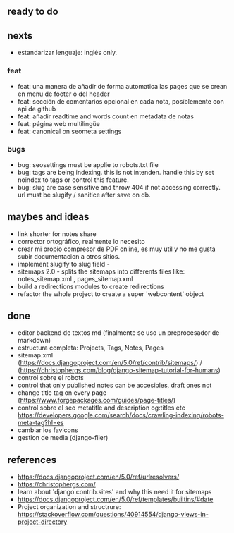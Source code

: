 ## ready to do

## nexts

- estandarizar lenguaje: inglés only.

### feat

- feat: una manera de añadir de forma automatica las pages que se crean en menu de footer o del header
- feat: sección de comentarios opcional en cada nota, posiblemente con api de github
- feat: añadir readtime and words count en metadata de notas
- feat: página web multilingüe
- feat: canonical on seometa settings

### bugs

- bug: seosettings must be applie to robots.txt file
- bug: tags are being indexing. this is not intenden. handle this by set noindex to tags or control this feature.
- bug: slug are case sensitive and throw 404 if not accessing correctly. url must be slugify / sanitice after save on db.

## maybes and ideas

- link shorter for notes share
- corrector ortográfico, realmente lo necesito
- crear mi propio compresor de PDF online, es muy util y no me gusta subir documentacion a otros sitios.
- implement slugify to slug field -
- sitemaps 2.0 - splits the sitemaps into differents files like: notes_sitemap.xml , pages_sitemap.xml
- build a redirections modules to create redirections
- refactor the whole project to create a super 'webcontent' object

## done

- editor backend de textos md (finalmente se uso un preprocesador de markdown)
- estructura completa: Projects, Tags, Notes, Pages
- sitemap.xml (https://docs.djangoproject.com/en/5.0/ref/contrib/sitemaps/) / (https://christophergs.com/blog/django-sitemap-tutorial-for-humans)
- control sobre el robots
- control that only published notes can be accesibles, draft ones not
- change title tag on every page (https://www.forgepackages.com/guides/page-titles/)
- control sobre el seo metatitle and description og:titles etc https://developers.google.com/search/docs/crawling-indexing/robots-meta-tag?hl=es
- cambiar los favicons
- gestion de media (django-filer)

## references

- https://docs.djangoproject.com/en/5.0/ref/urlresolvers/
- https://christophergs.com/
- learn about 'django.contrib.sites' and why this need it for sitemaps
- https://docs.djangoproject.com/en/5.0/ref/templates/builtins/#date
- Project organization and structrure: https://stackoverflow.com/questions/40914554/django-views-in-project-directory
